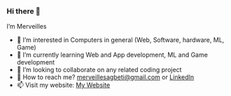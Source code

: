 ### Hi there 👋

I’m Merveilles

- 👀 I’m interested in Computers in general (Web, Software, hardware, ML, Game)
- 🌱 I’m currently learning Web and App development, ML and Game development
- 💞️ I’m looking to collaborate on any related coding project
- 💬 How to reach me?  [merveillesagbeti@gmail.com](merveillesagbeti@gmail.com) or [LinkedIn](https://www.linkedin.com/in/merveilles-agbeti-messan-3bb03b1ba/)
- 📫 Visit my website: [My Website](https://marco-portfolio.pages.dev/)
<!--
**MarcoPerson/MarcoPerson** is a ✨ _special_ ✨ repository because its `README.md` (this file) appears on your GitHub profile.
-->
